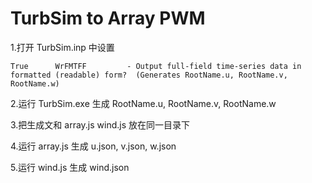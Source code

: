 # TurbSim to Array PWM

1.打开 TurbSim.inp 中设置

```shell
True      WrFMTFF         - Output full-field time-series data in formatted (readable) form?  (Generates RootName.u, RootName.v, RootName.w)
```

2.运行 TurbSim.exe 生成 RootName.u, RootName.v, RootName.w

3.把生成文和 array.js wind.js 放在同一目录下

4.运行 array.js 生成 u.json, v.json, w.json

5.运行 wind.js 生成 wind.json
